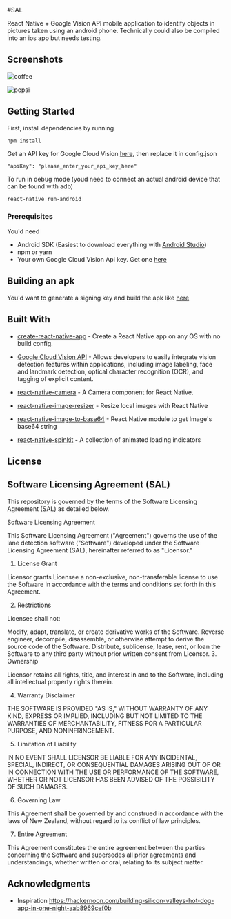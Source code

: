 #SAL

React Native + Google Vision API mobile application to identify objects in pictures taken using an android phone. Technically could also be compiled into an ios app but needs testing.

## Screenshots
![coffee](https://i.imgur.com/5MTzEz1.png)

![pepsi](http://i.imgur.com/WsRgp1t.png)

## Getting Started

First, install dependencies by running
```
npm install
```
Get an API key for Google Cloud Vision [here](https://console.cloud.google.com/apis/credentials), then replace it in config.json
```
"apiKey": "please_enter_your_api_key_here"
```

To run in debug mode (youd need to connect an actual android device that can be found with adb)
```
react-native run-android
```

### Prerequisites

You'd need 
* Android SDK (Easiest to download everything with [Android Studio](https://developer.android.com/studio/index.html)) 
* npm or yarn
* Your own Google Cloud Vision Api key. Get one [here](https://console.cloud.google.com/apis/credentials)

## Building an apk

You'd want to generate a signing key and build the apk like [here](https://facebook.github.io/react-native/docs/signed-apk-android.html)

## Built With

* [create-react-native-app](https://github.com/react-community/create-react-native-app) - Create a React Native app on any OS with no build config.
* [Google Cloud Vision API](https://cloud.google.com/vision/) - Allows developers to easily integrate vision detection features within applications, including image labeling, face and landmark detection, optical character recognition (OCR), and tagging of explicit content.

* [react-native-camera](https://github.com/lwansbrough/react-native-camera) - A Camera component for React Native.
* [react-native-image-resizer](https://github.com/bamlab/react-native-image-resizer) - Resize local images with React Native
* [react-native-image-to-base64](https://github.com/xfumihiro/react-native-image-to-base64) - React Native module to get Image's base64 string
* [react-native-spinkit](https://github.com/maxs15/react-native-spinkit) - A collection of animated loading indicators


## License

## Software Licensing Agreement (SAL)

This repository is governed by the terms of the Software Licensing Agreement (SAL) as detailed below.


Software Licensing Agreement

This Software Licensing Agreement ("Agreement") governs the use of the lane detection software ("Software") developed under the Software Licensing Agreement (SAL), hereinafter referred to as "Licensor."

1. License Grant

Licensor grants Licensee a non-exclusive, non-transferable license to use the Software in accordance with the terms and conditions set forth in this Agreement.

2. Restrictions

Licensee shall not:

Modify, adapt, translate, or create derivative works of the Software.
Reverse engineer, decompile, disassemble, or otherwise attempt to derive the source code of the Software.
Distribute, sublicense, lease, rent, or loan the Software to any third party without prior written consent from Licensor.
3. Ownership

Licensor retains all rights, title, and interest in and to the Software, including all intellectual property rights therein.

4. Warranty Disclaimer

THE SOFTWARE IS PROVIDED "AS IS," WITHOUT WARRANTY OF ANY KIND, EXPRESS OR IMPLIED, INCLUDING BUT NOT LIMITED TO THE WARRANTIES OF MERCHANTABILITY, FITNESS FOR A PARTICULAR PURPOSE, AND NONINFRINGEMENT.

5. Limitation of Liability

IN NO EVENT SHALL LICENSOR BE LIABLE FOR ANY INCIDENTAL, SPECIAL, INDIRECT, OR CONSEQUENTIAL DAMAGES ARISING OUT OF OR IN CONNECTION WITH THE USE OR PERFORMANCE OF THE SOFTWARE, WHETHER OR NOT LICENSOR HAS BEEN ADVISED OF THE POSSIBILITY OF SUCH DAMAGES.

6. Governing Law

This Agreement shall be governed by and construed in accordance with the laws of New Zealand, without regard to its conflict of law principles.

7. Entire Agreement

This Agreement constitutes the entire agreement between the parties concerning the Software and supersedes all prior agreements and understandings, whether written or oral, relating to its subject matter.

## Acknowledgments

* Inspiration https://hackernoon.com/building-silicon-valleys-hot-dog-app-in-one-night-aab8969cef0b
